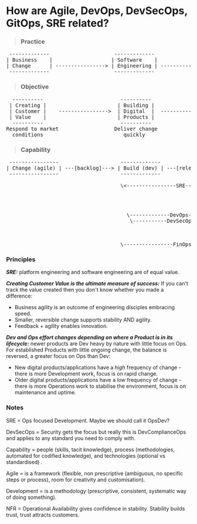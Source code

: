 # How are Agile, DevOps, DevSecOps, GitOps, SRE related?

>### Practice
<pre>
 -------------                     -------------                   -------------  
| Business    |                   | Software    |                 | Platform    |  
| Change      | ----------------> | Engineering | --------------> | Engineering |  
 -------------                     -------------                   -------------  
</pre>

>### Objective 
<pre>
  ----------                         ----------                    --------------
 | Creating |                       | Building |                  | Maintaining  |
 | Customer |    ---------------->  | Digital  |  --------------> | Stable       |
 | Value    |                       | Products |                  | Environments |
  ----------                         ----------                    --------------
Respond to market                  Deliver change               Preserve availability
  conditions                          quickly                   (resistant to change)
</pre>

>### Capability

<pre>
 ----------------                    -------------                    ------------
| Change (agile) | ---[backlog]---> | Build (dev) | ---[release]---> | Run (ops)  |  ; Where [] is the transition.
 ----------------                    -------------                    ------------

                                     \<----------------SRE-----------------------/   ; Ops led - mature Products with very little change to codebase
                                                                                               - focus is on NFRs:
                                                                                                     Reliability (security, performance, integrity)
                                                                                                     Availability (resilience, redundancy, recovery)
                                                                                                     Scalability (adaptive capacity)
                                       \-------------DevOps--------------->/         ; Dev led - in newer Products, change to codebase is constant
                                        \-----------DevSecOps------------>/          ; Security led - this is really DevComplianceOps
                                                                      \--GitOps--/   ; Infrastructure configuration - ephemeral, scalable, immutable,
                                                                                                                      repeatable
                                                                      \--AIOps---/    ; predictive failure, anomaly detection and maintenance
                                     \----------------FinOps---------------------/    ; forecasting, budgeting and tracking spend across the SDLC
</pre>

### **Principles**
_**SRE:**_ platform engineering and software engineering are of equal value.  

_**Creating Customer Value is the ultimate measure of success:**_ If you can't track the value created then you don't know whether you made a difference:  
* Business agility is an outcome of engineering disciples embracing speed.  
* Smaller, reversible change supports stability AND agility. 
* Feedback + agility enables innovation.

_**Dev and Ops effort changes depending on where a Product is in its lifecycle:**_ newer products are Dev heavy by nature with little focus on Ops. For established Products with little ongoing change, the balance is reversed, a greater focus on Ops than Dev:

* New digital products/applications have a *high* frequency of change - there is more Development work, focus is on rapid change.
* Older digital products/applications have a *low* frequency of change - there is more Operations work to stabilise the environment, focus is on maintenance and uptime.


### **Notes**
SRE = Ops focused Development. Maybe we should call it OpsDev?  

DevSecOps = Security gets the focus but really this is DevComplianceOps and applies to any standard you need to comply with.  

Capability = people (skills, tacit knowledge), process (methodologies, automated for codified knowledge), and technologies (optional vs standardised)  .

Agile = is a framework (flexible, non prescriptive (ambiguous, no specific steps or process), room for creativity and customisation).  

Development = is a methodology (prescriptive, consistent, systematic way of doing something).

NFR = Operational Availability gives confidence in stability. Stability builds trust, trust attracts customers.